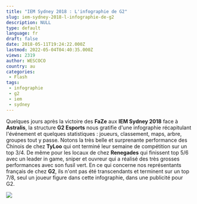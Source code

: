```yaml
---
title: "IEM Sydney 2018 : L'infographie de G2"
slug: iem-sydney-2018-l-infographie-de-g2
description: NULL
type: default
language: fr
draft: false
date: 2018-05-11T19:24:22.000Z
lastmod: 2022-05-04T04:40:35.000Z
views: 2319
author: WESCOCO
country: au
categories:
 - Flash
tags:
 - infographie
 - g2
 - iem
 - sydney
---
```

Quelques jours après la victoire des **FaZe** aux **IEM Sydney 2018** face à **Astralis**, la structure **G2 Esports** nous gratifie d'une infographie récapitulant l'événement et quelques statistiques : joueurs, classement, maps, arbre, groupes tout y passe. Notons la très belle et surprenante performance des Chinois de chez **TyLoo** qui ont terminé leur semaine de compétition sur un top 3/4\. De même pour les locaux de chez **Renegades** qui finissent top 5/6 avec un leader in game, sniper et ouvreur qui a réalisé des très grosses performances avec son fusil vert. En ce qui concerne nos représentants français de chez **G2**, ils n'ont pas été transcendants et terminent sur un top 7/8, seul un joueur figure dans cette infographie, dans une publicité pour G2.

![](http://super-cdn.g2esports.com/wp-content/uploads/2018/05/IEM-SYDNEY-2018-1.jpg)

  
